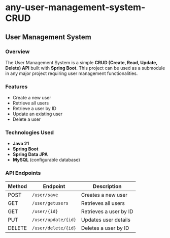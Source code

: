 

# any-user-management-system-CRUD

## User Management System

### Overview

The User Management System is a simple **CRUD (Create, Read, Update, Delete) API** built with **Spring Boot**. This project can be used as a submodule in any major project requiring user management functionalities.

### Features

- Create a new user
- Retrieve all users
- Retrieve a user by ID
- Update an existing user
- Delete a user

### Technologies Used

- **Java 21**
- **Spring Boot**
- **Spring Data JPA**
- **MySQL** (configurable database)

### API Endpoints

| Method | Endpoint            | Description              |
|--------|---------------------|--------------------------|
| POST   | `/user/save`        | Creates a new user       |
| GET    | `/user/getusers`    | Retrieves all users      |
| GET    | `/user/{id}`        | Retrieves a user by ID   |
| PUT    | `/user/update/{id}` | Updates user details     |
| DELETE | `/user/delete/{id}` | Deletes a user by ID     |

